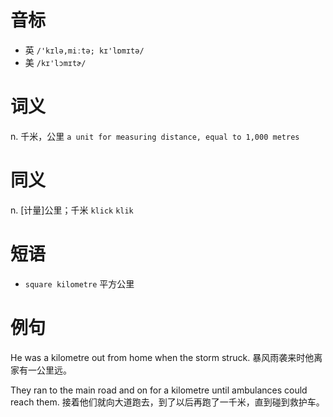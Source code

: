 # 音标

- 英 `/'kɪlə,miːtə; kɪ'lɒmɪtə/`
- 美 `/kɪ'lɔmɪtɚ/`

# 词义

n. 千米，公里
`a unit for measuring distance, equal to 1,000 metres`

# 同义

n. [计量]公里；千米
`klick` `klik`

# 短语

- `square kilometre` 平方公里

# 例句

He was a kilometre out from home when the storm struck.
暴风雨袭来时他离家有一公里远。

They ran to the main road and on for a kilometre until ambulances could reach them.
接着他们就向大道跑去，到了以后再跑了一千米，直到碰到救护车。


